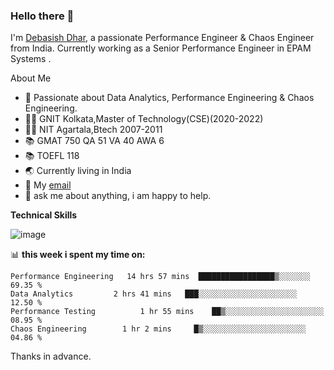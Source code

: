 ### Hello there 👋

I'm [Debasish Dhar](https://www.linkedin.com/in/d-dhar/), a passionate Performance Engineer & Chaos Engineer from India. Currently working as a Senior Performance Engineer in EPAM Systems .

About Me

- 🔭 Passionate about Data Analytics, Performance Engineering & Chaos Engineering.
- 👨‍🎓 GNIT Kolkata,Master of Technology(CSE)(2020-2022)
- 👨‍🎓 NIT Agartala,Btech 2007-2011
- 📚 GMAT 750 QA 51 VA 40 AWA 6
- 📚 TOEFL 118
- 🌏 Currently living in India
- 💼 My [email](mailto:dhardebasish200@gmail.com)
- 💬 ask me about anything, i am happy to help.

**Technical Skills**  

![image](https://user-images.githubusercontent.com/44319185/207083432-5ceefca5-0d52-4adf-b45e-b19eedfb371a.png)


📊 **this week i spent my time on:**
<!--START_SECTION:waka-->

```text
Performance Engineering   14 hrs 57 mins  █████████████████▒░░░░░░░   69.35 %
Data Analytics         2 hrs 41 mins   ███░░░░░░░░░░░░░░░░░░░░░░   12.50 %
Performance Testing          1 hr 55 mins    ██▒░░░░░░░░░░░░░░░░░░░░░░   08.95 %
Chaos Engineering        1 hr 2 mins     █▒░░░░░░░░░░░░░░░░░░░░░░░   04.86 %
```

<!--END_SECTION:waka-->

Thanks in advance.
